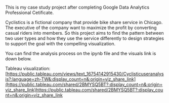 This is my case study project after completing Google Data Analytics Professional Cetificate.


Cyclistics is a fictional company that provide bike share service in Chicago.
The executive of the company want to maximize the profit by converting casual riders into members.
So this project aims to find the pattern between two user types and how they use the service differently to design strategies to support the goal with the compelling visualization.

You can find the analysis process on the ipynb file and the visuals link is down below.

Tableau visualization:
[https://public.tableau.com/views/text_16754142915430/Cyclisticuseranalysis?:language=zh-TW&:display_count=n&:origin=viz_share_link](https://public.tableau.com/shared/2BMYSQ5BT?:display_count=n&:origin=viz_share_link)https://public.tableau.com/shared/2BMYSQ5BT?:display_count=n&:origin=viz_share_link
